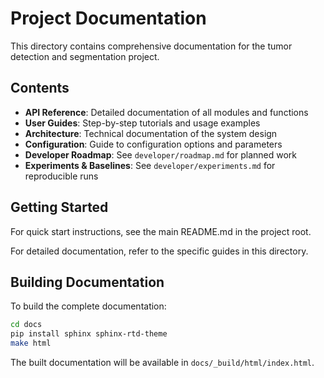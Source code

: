 # Project Documentation

This directory contains comprehensive documentation for the tumor detection and segmentation project.

## Contents

- **API Reference**: Detailed documentation of all modules and functions
- **User Guides**: Step-by-step tutorials and usage examples
- **Architecture**: Technical documentation of the system design
- **Configuration**: Guide to configuration options and parameters
- **Developer Roadmap**: See `developer/roadmap.md` for planned work
- **Experiments & Baselines**: See `developer/experiments.md` for reproducible runs

## Getting Started

For quick start instructions, see the main README.md in the project root.

For detailed documentation, refer to the specific guides in this directory.

## Building Documentation

To build the complete documentation:

```bash
cd docs
pip install sphinx sphinx-rtd-theme
make html
```

The built documentation will be available in `docs/_build/html/index.html`.
